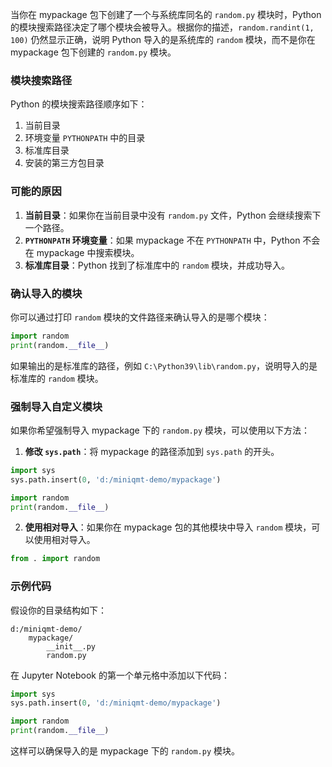 当你在 mypackage 包下创建了一个与系统库同名的 `random.py` 模块时，Python 的模块搜索路径决定了哪个模块会被导入。根据你的描述，`random.randint(1, 100)` 仍然显示正确，说明 Python 导入的是系统库的 `random` 模块，而不是你在 mypackage 包下创建的 `random.py` 模块。

### 模块搜索路径
Python 的模块搜索路径顺序如下：
1. 当前目录
2. 环境变量 `PYTHONPATH` 中的目录
3. 标准库目录
4. 安装的第三方包目录

### 可能的原因
1. **当前目录**：如果你在当前目录中没有 `random.py` 文件，Python 会继续搜索下一个路径。
2. **`PYTHONPATH` 环境变量**：如果 mypackage 不在 `PYTHONPATH` 中，Python 不会在 mypackage 中搜索模块。
3. **标准库目录**：Python 找到了标准库中的 `random` 模块，并成功导入。

### 确认导入的模块
你可以通过打印 `random` 模块的文件路径来确认导入的是哪个模块：

```python
import random
print(random.__file__)
```

如果输出的是标准库的路径，例如 `C:\Python39\lib\random.py`，说明导入的是标准库的 `random` 模块。

### 强制导入自定义模块
如果你希望强制导入 mypackage 下的 `random.py` 模块，可以使用以下方法：

1. **修改 `sys.path`**：将 mypackage 的路径添加到 `sys.path` 的开头。

```python
import sys
sys.path.insert(0, 'd:/miniqmt-demo/mypackage')

import random
print(random.__file__)
```

2. **使用相对导入**：如果你在 mypackage 包的其他模块中导入 `random` 模块，可以使用相对导入。

```python
from . import random
```

### 示例代码
假设你的目录结构如下：
```
d:/miniqmt-demo/
    mypackage/
        __init__.py
        random.py
```

在 Jupyter Notebook 的第一个单元格中添加以下代码：

```python
import sys
sys.path.insert(0, 'd:/miniqmt-demo/mypackage')

import random
print(random.__file__)
```

这样可以确保导入的是 mypackage 下的 `random.py` 模块。